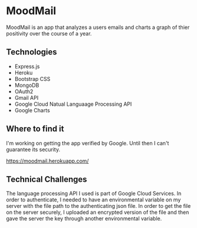# MoodMail

MoodMail is an app that analyzes a users emails and charts a graph of thier positivity over the course of a year.

## Technologies
 * Express.js
 * Heroku
 * Bootstrap CSS
 * MongoDB
 * OAuth2
 * Gmail API
 * Google Cloud Natual Languaage Processing API
 * Google Charts

## Where to find it
I'm working on getting the app verified by Google. Until then I can't guarantee its security. 

https://moodmail.herokuapp.com/

## Technical Challenges 

 The language processing API I used is part of Google Cloud Services. In order to authenticate, I needed to have an environmental variable on my server with the file path to the authenticating json file. In order to get the file on the server securely, I uploaded an encrypted version of the file and then gave the server the key through another environmental variable. 